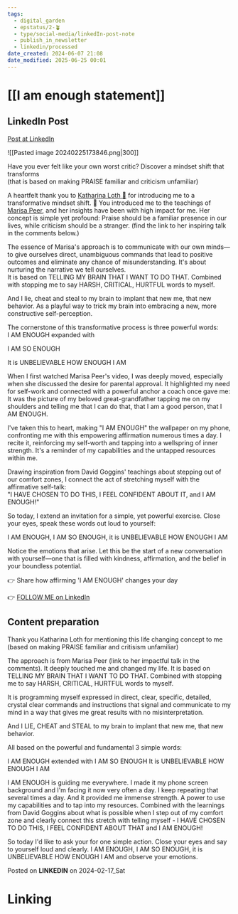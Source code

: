 ```yaml
---
tags:
  - digital_garden
  - epstatus/2-🪴
  - type/social-media/linkedIn-post-note
  - publish_in_newsletter
  - linkedin/processed
date_created: 2024-06-07 21:08
date_modified: 2025-06-25 00:01
---
```

# [[I am enough statement]]

## LinkedIn Post

[Post at LinkedIn](https://www.linkedin.com/posts/sebastiankamilli_have-you-ever-felt-like-your-own-worst-critic-activity-7164551548352610304-U_ki?utm_source=share&utm_medium=member_desktop)

![[Pasted image 20240225173846.png|300]]

Have you ever felt like your own worst critic? Discover a mindset shift that transforms  
(that is based on making PRAISE familiar and criticism unfamiliar)  
  
A heartfelt thank you to [Katharina Loth 🚀](https://www.linkedin.com/in/katharina-loth/) for introducing me to a transformative mindset shift. 🌟 You introduced me to the teachings of [Marisa Peer](https://www.linkedin.com/company/marisa-peer/), and her insights have been with high impact for me. Her concept is simple yet profound: Praise should be a familiar presence in our lives, while criticism should be a stranger. (find the link to her inspiring talk in the comments below.)  
  
The essence of Marisa's approach is to communicate with our own minds—to give ourselves direct, unambiguous commands that lead to positive outcomes and eliminate any chance of misunderstanding. It's about nurturing the narrative we tell ourselves.  
It is based on TELLING MY BRAIN THAT I WANT TO DO THAT. Combined with stopping me to say HARSH, CRITICAL, HURTFUL words to myself.  
  
And I lie, cheat and steal to my brain to implant that new me, that new behavior. As a playful way to trick my brain into embracing a new, more constructive self-perception.  
  
The cornerstone of this transformative process is three powerful words:  
I AM ENOUGH expanded with  
  
I AM SO ENOUGH  
  
It is UNBELIEVABLE HOW ENOUGH I AM  
  
When I first watched Marisa Peer's video, I was deeply moved, especially when she discussed the desire for parental approval. It highlighted my need for self-work and connected with a powerful anchor a coach once gave me: It was the picture of my beloved great-grandfather tapping me on my shoulders and telling me that I can do that, that I am a good person, that I AM ENOUGH.  
  
I've taken this to heart, making "I AM ENOUGH" the wallpaper on my phone, confronting me with this empowering affirmation numerous times a day. I recite it, reinforcing my self-worth and tapping into a wellspring of inner strength. It's a reminder of my capabilities and the untapped resources within me.  
  
Drawing inspiration from David Goggins' teachings about stepping out of our comfort zones, I connect the act of stretching myself with the affirmative self-talk:  
"I HAVE CHOSEN TO DO THIS, I FEEL CONFIDENT ABOUT IT, and I AM ENOUGH!"  
  
So today, I extend an invitation for a simple, yet powerful exercise. Close your eyes, speak these words out loud to yourself:  
  
I AM ENOUGH, I AM SO ENOUGH, it is UNBELIEVABLE HOW ENOUGH I AM  
  
Notice the emotions that arise. Let this be the start of a new conversation with yourself—one that is filled with kindness, affirmation, and the belief in your boundless potential.  
  
👉 Share how affirming 'I AM ENOUGH' changes your day

👉 [FOLLOW ME on LinkedIn](https://www.linkedin.com/comm/mynetwork/discovery-see-all?usecase=PEOPLE_FOLLOWS&followMember=sebastiankamilli)

## Content preparation

Thank you Katharina Loth for mentioning this life changing concept to me
(based on making PRAISE familiar and critisism unfamiliar)

The approach is from Marisa Peer (link to her impactful talk in the comments). It deeply touched me and changed my life. It is based on TELLING MY BRAIN THAT I WANT TO DO THAT. Combined with stopping me to say HARSH, CRITICAL, HURTFUL words to myself.

It is programming myself expressed in direct, clear, specific, detailed, crystal clear commands and instructions that signal and communicate to my mind in a way that gives me great results with no misinterpretation.

And I LIE, CHEAT and STEAL to my brain to implant that new me, that new behavior.

All based on the powerful and fundamental 3 simple words:

I AM ENOUGH       extended with
I AM SO ENOUGH
It is UNBELIEVABLE HOW ENOUGH I AM

I AM ENOUGH is guiding me everywhere. I made it my phone screen background and I'm facing it now very often a day. I keep repeating that several times a day. And it provided me immense strength. A power to use my capabilities and to tap into my resources. Combined with the learnings from David Goggins about what is possible when I step out of my comfort zone and clearly connect this stretch with telling myself - I HAVE CHOSEN TO DO THIS, I FEEL CONFIDENT ABOUT THAT and I AM ENOUGH!

So today I'd like to ask your for one simple action. Close your eyes and say to yourself loud and clearly. I AM ENOUGH, I AM SO ENOUGH, it is UNBELIEVABLE HOW ENOUGH I AM and observe your emotions. 

Posted on **LINKEDIN** on 2024-02-17_Sat

# Linking